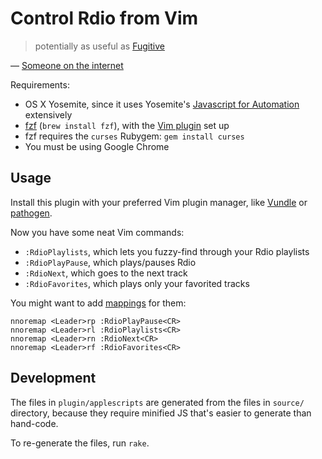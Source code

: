 # Control Rdio from Vim

> potentially as useful as [Fugitive]

&mdash; [Someone on the internet](http://www.reddit.com/r/vim/comments/2n04wj/control_rdio_from_vim/cm978ag)

[Fugitive]: https://github.com/tpope/vim-fugitive

Requirements:

* OS X Yosemite, since it uses Yosemite's [Javascript for Automation] extensively
* [fzf][fzf] (`brew install fzf`), with the [Vim plugin][fzf-vim] set up
* fzf requires the `curses` Rubygem: `gem install curses`
* You must be using Google Chrome

[Javascript for Automation]: https://developer.apple.com/library/mac/releasenotes/InterapplicationCommunication/RN-JavaScriptForAutomation/index.html
[fzf]: https://github.com/junegunn/fzf
[fzf-vim]: https://github.com/junegunn/fzf#install-as-vim-plugin

## Usage

Install this plugin with your preferred Vim plugin manager, like [Vundle] or
[pathogen].

[Vundle]: https://github.com/gmarik/Vundle.vim
[pathogen]: https://github.com/tpope/vim-pathogen

Now you have some neat Vim commands:

* `:RdioPlaylists`, which lets you fuzzy-find through your Rdio playlists
* `:RdioPlayPause`, which plays/pauses Rdio
* `:RdioNext`, which goes to the next track
* `:RdioFavorites`, which plays only your favorited tracks

You might want to add [mappings] for them:

[mappings]: http://learnvimscriptthehardway.stevelosh.com/chapters/05.html

```vim
nnoremap <Leader>rp :RdioPlayPause<CR>
nnoremap <Leader>rl :RdioPlaylists<CR>
nnoremap <Leader>rn :RdioNext<CR>
nnoremap <Leader>rf :RdioFavorites<CR>
```

## Development

The files in `plugin/applescripts` are generated from the files in `source/`
directory, because they require minified JS that's easier to generate than
hand-code.

To re-generate the files, run `rake`.
